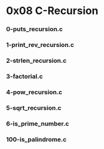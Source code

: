 # 0x08 C-Recursion

### 0-puts_recursion.c
### 1-print_rev_recursion.c
### 2-strlen_recursion.c
### 3-factorial.c
### 4-pow_recursion.c
### 5-sqrt_recursion.c
### 6-is_prime_number.c
### 100-is_palindrome.c


